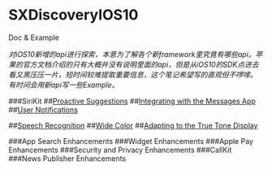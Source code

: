 # SXDiscoveryIOS10
Doc & Example

_对iOS10新增的api进行探索，本意为了解各个新framework里究竟有哪些api。苹果的官方文档介绍的只有大概并没有说明里面的api，但是从iOS10的SDK点进去看又黑压压一片，短时间较难提取重要信息，这个笔记希望写的直观但不啰嗦。 有时间会用新api写一些Example。_


###SiriKit 
##[Proactive Suggestions](https://github.com/dsxNiubility/SXDiscoveryIOS10/blob/master/Doc/ProactiveSuggestions.md "系统预先建议")
##[Integrating with the Messages App](https://github.com/dsxNiubility/SXDiscoveryIOS10/blob/master/Doc/IntegratingwiththeMessagesApp.md "与系统短信 app交互")
##[User Notifications](https://github.com/dsxNiubility/SXDiscoveryIOS10/blob/master/Doc/UserNotifications.md "用户通知") 
 
##[Speech Recognition](https://github.com/dsxNiubility/SXDiscoveryIOS10/blob/master/Doc/Speech%20Recognition.md "语音识别转文字")
##[Wide Color](https://github.com/dsxNiubility/SXDiscoveryIOS10/blob/master/Doc/Wide%20Color.md "色彩空间")
##[Adapting to the True Tone Display](https://github.com/dsxNiubility/SXDiscoveryIOS10/blob/master/Doc/AdaptingtotheTrueToneDisplay.md "真彩色显示")


###App Search Enhancements 
###Widget Enhancements 
###Apple Pay Enhancements 
###Security and Privacy Enhancements
###CallKit
###News Publisher Enhancements


